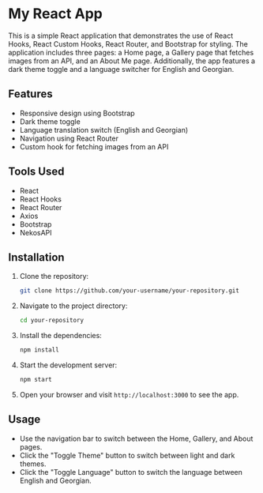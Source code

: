 # My React App

This is a simple React application that demonstrates the use of React Hooks, React Custom Hooks, React Router, and Bootstrap for styling. The application includes three pages: a Home page, a Gallery page that fetches images from an API, and an About Me page. Additionally, the app features a dark theme toggle and a language switcher for English and Georgian.

## Features

- Responsive design using Bootstrap
- Dark theme toggle
- Language translation switch (English and Georgian)
- Navigation using React Router
- Custom hook for fetching images from an API

## Tools Used

- React
- React Hooks
- React Router
- Axios
- Bootstrap
- NekosAPI

## Installation

1. Clone the repository:
    ```bash
    git clone https://github.com/your-username/your-repository.git
    ```
2. Navigate to the project directory:
    ```bash
    cd your-repository
    ```
3. Install the dependencies:
    ```bash
    npm install
    ```
4. Start the development server:
    ```bash
    npm start
    ```
5. Open your browser and visit `http://localhost:3000` to see the app.

## Usage

- Use the navigation bar to switch between the Home, Gallery, and About pages.
- Click the "Toggle Theme" button to switch between light and dark themes.
- Click the "Toggle Language" button to switch the language between English and Georgian.
